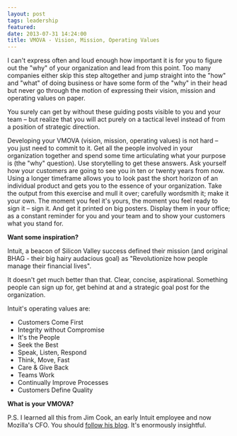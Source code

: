 ```yaml
---
layout: post
tags: leadership
featured:
date: 2013-07-31 14:24:00
title: VMOVA - Vision, Mission, Operating Values
---
```

I can't express often and loud enough how important it is for you to figure out the "why" of your organization and lead from this point. Too many companies either skip this step altogether and jump straight into the "how" and "what" of doing business or have some form of the "why" in their head but never go through the motion of expressing their vision, mission and operating values on paper.

You surely can get by without these guiding posts visible to you and your team – but realize that you will act purely on a tactical level instead of from a position of strategic direction.

Developing your VMOVA (vision, mission, operating values) is not hard – you just need to commit to it. Get all the people involved in your organization together and spend some time articulating what your purpose is (the "why" question). Use storytelling to get these answers. Ask yourself how your customers are going to see you in ten or twenty years from now. Using a longer timeframe allows you to look past the short horizon of an individual product and gets you to the essence of your organization. Take the output from this exercise and mull it over; carefully wordsmith it; make it your own. The moment you feel it's yours, the moment you feel ready to sign it – sign it. And get it printed on big posters. Display them in your office; as a constant reminder for you and your team and to show your customers what you stand for.

**Want some inspiration?**

Intuit, a beacon of Silicon Valley success defined their mission (and original BHAG - their big hairy audacious goal) as "Revolutionize how people manage their financial lives".

It doesn't get much better than that. Clear, concise, aspirational. Something people can sign up for, get behind at and a strategic goal post for the organization.

Intuit's operating values are:

- Customers Come First
- Integrity without Compromise
- It's the People
- Seek the Best
- Speak, Listen, Respond
- Think, Move, Fast
- Care & Give Back
- Teams Work
- Continually Improve Processes
- Customers Define Quality

**What is your VMOVA?**

P.S. I learned all this from Jim Cook, an early Intuit employee and now Mozilla's CFO. You should [follow his blog](http://cook-n-the-books.com/). It's enormously insightful.